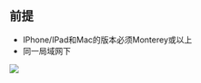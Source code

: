 ## 前提

* IPhone/IPad和Mac的版本必须Monterey或以上
* 同一局域网下

![](http://pek3b.qingstor.com/hexo-blog/20220518224539.png)